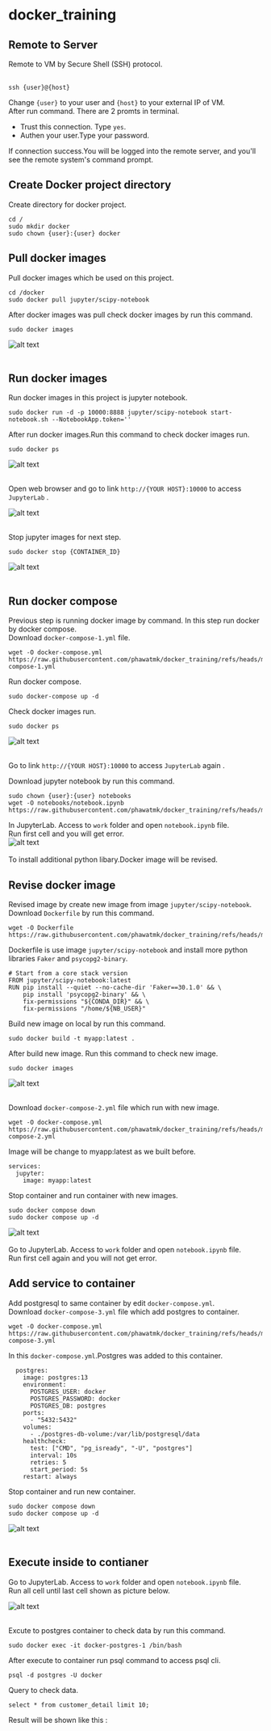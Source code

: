 # docker_training

## Remote to Server
Remote to VM by Secure Shell (SSH) protocol. <br />
<br />
```
ssh {user}@{host}
```
Change ```{user}``` to your user and ```{host}``` to your external IP of VM. <br />
After run command. There are 2 promts in terminal.<br />
- Trust this connection. Type ```yes```.<br />
- Authen your user.Type your password.<br />

If connection success.You will be logged into the remote server, and you'll see the remote system's command prompt.<br />


## Create Docker project directory
Create directory for docker project.<br />

```
cd /
sudo mkdir docker
sudo chown {user}:{user} docker
```

## Pull docker images
Pull docker images which be used on this project.<br />

```
cd /docker
sudo docker pull jupyter/scipy-notebook
```
After docker images was pull check docker images by run this command.<br />

```
sudo docker images
```
![alt text](https://github.com/phawatmk/docker_training/blob/main/images/pull_images.png) <br /><br />

## Run docker images
Run docker images in this project is jupyter notebook.<br />

```
sudo docker run -d -p 10000:8888 jupyter/scipy-notebook start-notebook.sh --NotebookApp.token=''
```

After run docker images.Run this command to check docker images run.<br />
```
sudo docker ps
```
![alt text](https://github.com/phawatmk/docker_training/blob/main/images/run_docker_images.png) <br /><br />

Open web browser and go to link ```http://{YOUR HOST}:10000``` to access ```JupyterLab``` .<br />

![alt text](https://github.com/phawatmk/docker_training/blob/main/images/jupyter_lab_1.png) <br /><br />

Stop jupyter images for next step.<br />

```
sudo docker stop {CONTAINER_ID}
```

![alt text](https://github.com/phawatmk/docker_training/blob/main/images/stop_docker_images.png) <br /><br />

## Run docker compose
Previous step is running docker image by command. In this step run docker by docker compose.<br />
Download ```docker-compose-1.yml``` file.<br />

```
wget -O docker-compose.yml https://raw.githubusercontent.com/phawatmk/docker_training/refs/heads/main/docker-compose-1.yml
```

Run docker compose.<br />

```
sudo docker-compose up -d
```

Check docker images run.<br />
```
sudo docker ps
```
![alt text](https://github.com/phawatmk/docker_training/blob/main/images/run_docker_compose_1.png) <br /><br />

Go to link ```http://{YOUR HOST}:10000``` to access ```JupyterLab``` again .<br />

Download jupyter notebook by run this command.<br />
```
sudo chown {user}:{user} notebooks
wget -O notebooks/notebook.ipynb https://raw.githubusercontent.com/phawatmk/docker_training/refs/heads/main/notebook.ipynb
```

In JupyterLab. Access to ```work``` folder and open ```notebook.ipynb``` file.<br />
Run first cell and you will get error.<br />
![alt text](https://github.com/phawatmk/docker_training/blob/main/images/notebook_error.png) <br /><br />
To install additional python libary.Docker image will be revised.<br />

## Revise docker image
Revised image by create new image from image ```jupyter/scipy-notebook```.<br />
Download ```Dockerfile``` by run this command.<br />

```
wget -O Dockerfile https://raw.githubusercontent.com/phawatmk/docker_training/refs/heads/main/Dockerfile
```
Dockerfile is use image ```jupyter/scipy-notebook``` and install more python libraries ```Faker``` and ```psycopg2-binary```.<br />

```
# Start from a core stack version
FROM jupyter/scipy-notebook:latest
RUN pip install --quiet --no-cache-dir 'Faker==30.1.0' && \
    pip install 'psycopg2-binary' && \
    fix-permissions "${CONDA_DIR}" && \
    fix-permissions "/home/${NB_USER}"
```

Build new image on local by run this command.<br />
```
sudo docker build -t myapp:latest .
```
After build new image. Run this command to check new image.<br />
```
sudo docker images
```

![alt text](https://github.com/phawatmk/docker_training/blob/main/images/build_new_image.png) <br /><br />

Download ```docker-compose-2.yml``` file which run with new image.<br />

```
wget -O docker-compose.yml https://raw.githubusercontent.com/phawatmk/docker_training/refs/heads/main/docker-compose-2.yml
```

Image will be change to myapp:latest as we built before.<br />
```
services:
  jupyter:
    image: myapp:latest
```
Stop container and run container with new images.<br />
```
sudo docker compose down
sudo docker compose up -d
```
![alt text](https://github.com/phawatmk/docker_training/blob/main/images/stop_and_run_container.png) <br /><br />
Go to JupyterLab. Access to ```work``` folder and open ```notebook.ipynb``` file.<br />
Run first cell again and you will not get error.<br />

## Add service to container
Add postgresql to same container by edit ```docker-compose.yml```. <br />
Download ```docker-compose-3.yml``` file which add postgres to container.<br />

```
wget -O docker-compose.yml https://raw.githubusercontent.com/phawatmk/docker_training/refs/heads/main/docker-compose-3.yml
```
In this ```docker-compose.yml```.Postgres was added to this container.<br />
```
  postgres:
    image: postgres:13
    environment:
      POSTGRES_USER: docker
      POSTGRES_PASSWORD: docker
      POSTGRES_DB: postgres
    ports:
      - "5432:5432"
    volumes:
      - ./postgres-db-volume:/var/lib/postgresql/data
    healthcheck:
      test: ["CMD", "pg_isready", "-U", "postgres"]
      interval: 10s
      retries: 5
      start_period: 5s
    restart: always
```

Stop container and run new container.<br />
```
sudo docker compose down
sudo docker compose up -d
```
![alt text](https://github.com/phawatmk/docker_training/blob/main/images/run_new_container.png) <br /><br />

## Execute inside to contianer
Go to JupyterLab. Access to ```work``` folder and open ```notebook.ipynb``` file.<br />
Run all cell until last cell shown as picture below.<br />

![alt text](https://github.com/phawatmk/docker_training/blob/main/images/run_notebook_success.png) <br /><br />

Excute to postgres container to check data by run this command.<br />
```
sudo docker exec -it docker-postgres-1 /bin/bash
```

After execute to container run psql command to access psql cli.<br />

```
psql -d postgres -U docker
```

Query to check data.<br />
```
select * from customer_detail limit 10;
```
Result will be shown like this :<br />
